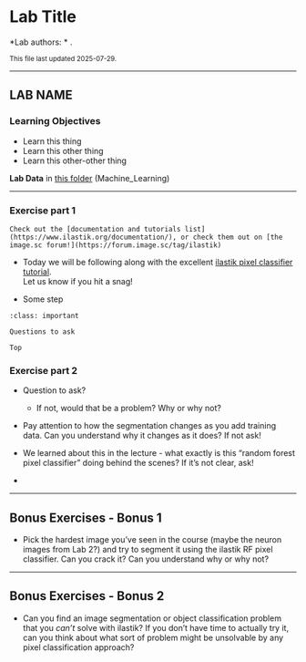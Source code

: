 # Lab Title

*Lab authors: * . 

<small>This file last updated 2025-07-29.</small>

---

## LAB NAME

### Learning Objectives
- Learn this thing
- Learn this other thing
- Learn this other-other thing

**Lab Data** in [this folder]() (Machine_Learning)



---

### Exercise part 1

```{margin} Want to learn more about working with ilastik?
Check out the [documentation and tutorials list](https://www.ilastik.org/documentation/), or check them out on [the image.sc forum!](https://forum.image.sc/tag/ilastik)
```

- Today we will be following along with the excellent [ilastik pixel classifier tutorial](https://bit.ly/3x11EZf).  
  Let us know if you hit a snag!

- Some step

```{admonition} Question
:class: important

Questions to ask
 ```



```{tip}
Top
```

### Exercise part 2

- Question to ask?  
  - If not, would that be a problem? Why or why not?

- Pay attention to how the segmentation changes as you add training
  data. Can you understand why it changes as it does? If not ask!

- We learned about this in the lecture - what exactly is this “random
  forest pixel classifier” doing behind the scenes? If it’s not clear,
  ask!

-


---


## **Bonus Exercises - Bonus 1**

- Pick the hardest image you’ve seen in the course (maybe the neuron images from Lab 2?) and try to segment it
  using the ilastik RF pixel classifier. Can you crack it? Can you
  understand why or why not?

---

## **Bonus Exercises - Bonus 2**

- Can you find an image segmentation or object classification problem
  that you *can’t* solve with ilastik? If you don’t have time to
  actually try it, can you think about what sort of problem might be
  unsolvable by any pixel classification approach?
